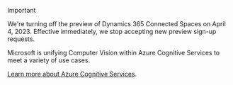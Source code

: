 > [!IMPORTANT]
> We're turning off the preview of Dynamics 365 Connected Spaces on April 4, 2023. Effective immediately, we stop accepting new preview sign-up requests.
>
> Microsoft is unifying Computer Vision within Azure Cognitive Services to meet a variety of use cases.
>
> [Learn more about Azure Cognitive Services](https://azure.microsoft.com/products/cognitive-services/).
